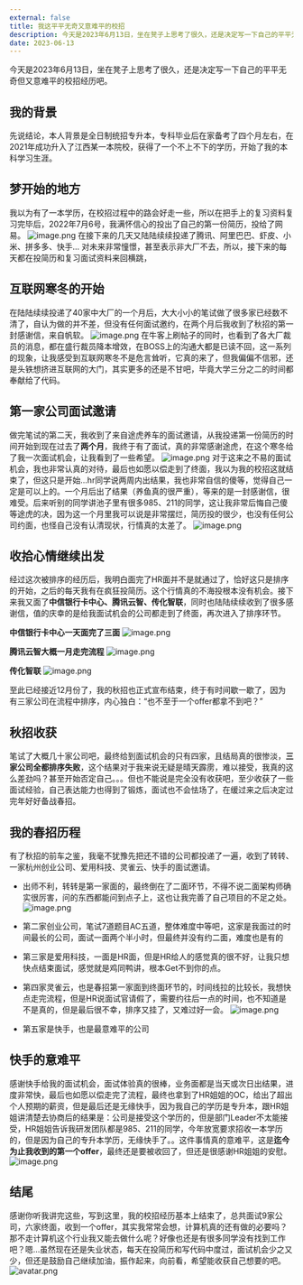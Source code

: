 ```yaml
---
external: false
title: 我这平平无奇又意难平的校招
description: 今天是2023年6月13日，坐在凳子上思考了很久，还是决定写一下自己的平平无奇但又意难平的校招经历...
date: 2023-06-13
---
```


今天是2023年6月13日，坐在凳子上思考了很久，还是决定写一下自己的平平无奇但又意难平的校招经历吧。

## 我的背景
先说结论，本人背景是全日制统招专升本，专科毕业后在家备考了四个月左右，在2021年成功升入了江西某一本院校，获得了一个不上不下的学历，开始了我的本科学习生涯。

## 梦开始的地方
我以为有了一本学历，在校招过程中的路会好走一些，所以在把手上的复习资料复习完毕后，2022年7月6号，我满怀信心的投出了自己的第一份简历，投给了网易。
![image.png](https://p1-juejin.byteimg.com/tos-cn-i-k3u1fbpfcp/3d1a549717d1441b918ae6f2dfb41f05~tplv-k3u1fbpfcp-watermark.image?)
在接下来的几天又陆陆续续投递了腾讯、阿里巴巴、虾皮、小米、拼多多、快手... 对未来非常憧憬，甚至表示非大厂不去，所以，接下来的每天都在投简历和复习面试资料来回横跳，

## 互联网寒冬的开始
在陆陆续续投递了40家中大厂的一个月后，大大小小的笔试做了很多家已经数不清了，自认为做的并不差，但没有任何面试邀约，在两个月后我收到了秋招的第一封感谢信，来自帆软。
![image.png](https://p1-juejin.byteimg.com/tos-cn-i-k3u1fbpfcp/13ff2f7ad84749b29fd9e02a9cf204f9~tplv-k3u1fbpfcp-watermark.image?)
在牛客上刷帖子的同时，也看到了各大厂裁员的消息，都在盛行裁员降本增效，在BOSS上的沟通大都是已读不回，这一系列的现象，让我感受到互联网寒冬不是危言耸听，它真的来了，但我偏偏不信邪，还是头铁想挤进互联网的大门，其实更多的还是不甘吧，毕竟大学三分之二的时间都奉献给了代码。

## 第一家公司面试邀请
做完笔试的第二天，我收到了来自途虎养车的面试邀请，从我投递第一份简历的时间开始到现在过去了**两个月**，我终于有了面试，真的非常感谢途虎，在这个寒冬给了我一次面试机会，让我看到了一些希望。
![image.png](https://p6-juejin.byteimg.com/tos-cn-i-k3u1fbpfcp/f00df1b6eec24aa48134f3183414d0cc~tplv-k3u1fbpfcp-watermark.image?)
对于这来之不易的面试机会，我也非常认真的对待，最后也如愿以偿走到了终面，我以为我的校招这就结束了，但这只是开始...hr同学说两周内出结果，我也非常自信的傻等，觉得自己一定是可以上的。一个月后出了结果（养鱼真的很严重），等来的是一封感谢信，很难受。后来听别的同学讲池子里有很多985、211的同学，这让我非常后悔自己傻等途虎的决，因为这一个月里我可以说是非常摆烂，简历投的很少，也没有任何公司约面，也怪自己没有认清现状，行情真的太差了。
![image.png](https://p1-juejin.byteimg.com/tos-cn-i-k3u1fbpfcp/16a519eb3c464791b2606661cdb1281b~tplv-k3u1fbpfcp-watermark.image?)

## 收拾心情继续出发
经过这次被排序的经历后，我明白面完了HR面并不是就通过了，恰好这只是排序的开始，之后的每天我有在疯狂投简历。这个行情真的不海投根本没有机会。接下来我又面了**中信银行卡中心、腾讯云智、传化智联**，同时也陆陆续续收到了很多感谢信，值的庆幸的是给我面试机会的公司都走到了终面，再次进入了排序环节。

**中信银行卡中心一天面完了三面**
![image.png](https://p3-juejin.byteimg.com/tos-cn-i-k3u1fbpfcp/46ee4b9fce614fbf9892d1ddf5d0ac86~tplv-k3u1fbpfcp-watermark.image?)

**腾讯云智大概一月走完流程**
![image.png](https://p1-juejin.byteimg.com/tos-cn-i-k3u1fbpfcp/9bd401e6c8254bc6b70066f8c0859857~tplv-k3u1fbpfcp-watermark.image?)

**传化智联**
![image.png](https://p3-juejin.byteimg.com/tos-cn-i-k3u1fbpfcp/fe72dfd5eca845e588aba858478493c4~tplv-k3u1fbpfcp-watermark.image?)

至此已经接近12月份了，我的秋招也正式宣布结束，终于有时间歇一歇了，因为有三家公司在流程中排序，内心独白：“也不至于一个offer都拿不到吧？”

## 秋招收获
笔试了大概几十家公司吧，最终给到面试机会的只有四家，且结局真的很惨淡，**三家公司全都排序失败**，这个结果对于我来说无疑是晴天霹雳，难以接受，我真的这么差劲吗？甚至开始否定自己。。。但也不能说是完全没有收获吧，至少收获了一些面试经验，自己表达能力也得到了锻炼，面试也不会怯场了，在缓过来之后决定过完年好好备战春招。

## 我的春招历程
有了秋招的前车之鉴，我毫不犹豫先把还不错的公司都投递了一遍，收到了转转、一家杭州创业公司、爱用科技、灵雀云、快手的面试邀请。
- 出师不利，转转是第一家面的，最终倒在了二面环节，不得不说二面架构师确实很厉害，问的东西都能问到点子上，这也让我完善了自己项目的不足之处。
![image.png](https://p3-juejin.byteimg.com/tos-cn-i-k3u1fbpfcp/6a06517c49be4930829a6dc83907c9ef~tplv-k3u1fbpfcp-watermark.image?)

- 第二家创业公司，笔试7道题目AC五道，整体难度中等吧，这家是我面过的时间最长的公司，面试一面两个半小时，但最终并没有约二面，难度也是有的

- 第三家是爱用科技，一面是HR面，但是HR给人的感觉真的很不好，让我只想快点结束面试，感觉就是鸡同鸭讲，根本Get不到你的点。

- 第四家灵雀云，也是春招第一家面到终面环节的，时间线拉的比较长，我想快点走完流程，但是HR说面试官请假了，需要约往后一点的时间，也不知道是不是真的，但是最后很不幸，排序又挂了，又难过好一会。
![image.png](https://p1-juejin.byteimg.com/tos-cn-i-k3u1fbpfcp/2d44294e43e841e99b877cb338d2471b~tplv-k3u1fbpfcp-watermark.image?)

- 第五家是快手，也是最意难平的公司

## 快手的意难平
感谢快手给我的面试机会，面试体验真的很棒，业务面都是当天或次日出结果，进度非常快，最后也如愿以偿走完了流程，最终也拿到了HR姐姐的OC，给出了超出个人预期的薪资，但是最后还是无缘快手，因为我自己的学历是专升本，跟HR姐姐讲清楚去协商后的结果是：公司是接受这个学历的，但是部门Leader不太能接受，HR姐姐告诉我研发团队都是985、211的同学，今年放宽要求招收一本学历的，但是因为自己的专升本学历，无缘快手了。。这件事情真的意难平，这是**迄今为止我收到的第一个offer**，最终还是要被收回了，但还是很感谢HR姐姐的安慰。
![image.png](https://p3-juejin.byteimg.com/tos-cn-i-k3u1fbpfcp/096aa922fce945668c1ac3c2fd7e5a1b~tplv-k3u1fbpfcp-watermark.image?)

## 结尾
感谢你听我讲完这些，写到这里，我的校招经历基本上结束了，总共面试9家公司，六家终面，收到一个offer，其实我常常会想，计算机真的还有做的必要吗？那不走计算机这个行业我又能去做什么呢？好像也还是有很多同学没有找到工作吧？嗯...虽然现在还是失业状态，每天在投简历和写代码中度过，面试机会少之又少，但还是鼓励自己继续加油，振作起来，向前看，希望能收获自己想要的吧。
![avatar.png](https://avatars.githubusercontent.com/u/54731221?v=4)